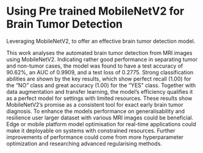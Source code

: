 # Using Pre trained MobileNetV2 for Brain Tumor Detection
Leveraging MobileNetV2, to offer an  effective brain tumor detection model.

This work analyses the automated brain tumor detection from MRI images using MobileNetV2. Indicating rather good performance in separating tumor and non-tumor cases, the model was found to have a test accuracy of 90.62%, an AUC of 0.9909, and a test loss of 0.2775. Strong classification abilities are shown by the key results, which show perfect recall (1.00) for the ”NO” class and great
accuracy (1.00) for the ”YES” class. Together with data augmentation and transfer learning, the model’s efficiency qualifies it as a perfect model for settings with limited resources. These results show MobileNetV2’s promise as a consistent tool for exact early brain tumor diagnosis. To enhance the models performance on generalisability and resilience user larger dataset with various MRI images could be beneficial. Edge or mobile platform model optimisation for real-time applications could make it deployable on systems with constrained resources. Further improvements of performance could come from more hyperparameter optimization and researching advanced regularising methods.
